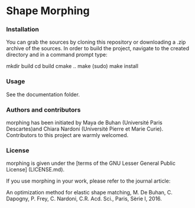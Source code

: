 # Shape Morphing

### Installation
 
You can grab the sources by cloning this repository or downloading a .zip archive of the sources. In order to build the project, navigate to the created directory and in a command prompt type:

mkdir build
cd build
cmake ..
make
(sudo) make install


### Usage

See the documentation folder. 

### Authors and contributors

morphing has been initiated by Maya de Buhan (Université Paris Descartes)and Chiara Nardoni (Université Pierre et Marie Curie).
Contributors to this project are warmly welcomed.

### License

morphing is given under the [terms of the GNU Lesser General Public License] (LICENSE.md).

If you use morphing in your work, please refer to the journal article: 

An optimization method for elastic shape matching, M. De Buhan, C. Dapogny, P. Frey, C. Nardoni, C.R. Acd. Sci., Paris, Sèrie I, 2016.
